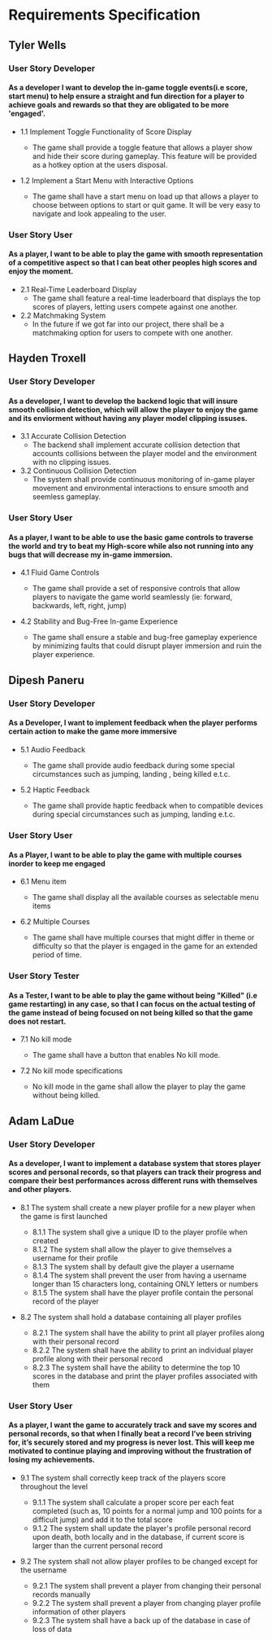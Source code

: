 # Requirements Specification

## Tyler Wells
### User Story Developer
#### As a developer I want to develop the in-game toggle events(i.e score, start menu) to help ensure a straight and fun direction for a player to achieve goals and rewards so that they are obligated to be more 'engaged'.

 * 1.1 Implement Toggle Functionality of Score Display
   - The game shall provide a toggle feature that allows a player show and hide their score during gameplay. This feature will be provided as a hotkey option at the users disposal.

 * 1.2 Implement a Start Menu with Interactive Options
   - The game shall have a start menu on load up that allows a player to choose between options to start or quit game. It will be very easy to navigate and look appealing to the user. 

### User Story User
#### As a player, I want to be able to play the game with smooth representation of a competitive aspect so that I can beat other peoples high scores and enjoy the moment.
* 2.1 Real-Time Leaderboard Display
  - The game shall feature a real-time leaderboard that displays the top scores of players, letting users compete against one another.
* 2.2 Matchmaking System
  - In the future if we got far into our project, there shall be a matchmaking option for users to compete with one another.
## Hayden Troxell
### User Story Developer
#### As a developer, I want to develop the backend logic that will insure smooth collision detection, which will allow the player to enjoy the game and its enviorment without having any player model clipping issuses.
* 3.1 Accurate Collision Detection
   - The backend shall implement accurate collision detection that accounts collisions between the player model and the environment with no clipping issues.
 * 3.2 Continuous Collision Detection
   - The system shall provide continuous monitoring of in-game player movement and environmental interactions to ensure smooth and seemless gameplay.

### User Story User
#### As a player, I want to be able to use the basic game controls to traverse the world and try to beat my High-score while also not running into any bugs that will decrease my in-game immersion.
* 4.1 Fluid Game Controls
   - The game shall provide a set of responsive controls that allow players to navigate the game world seamlessly (ie: forward, backwards, left, right, jump)

 * 4.2 Stability and Bug-Free In-game Experience
   - The game shall ensure a stable and bug-free gameplay experience by minimizing faults that could disrupt player immersion and ruin the player experience.

## Dipesh Paneru
### User Story Developer
#### As a Developer, I want to implement feedback when the player performs certain action to make the game more immersive

* 5.1 Audio Feedback
  - The game shall provide audio feedback during some special circumstances such as jumping, landing , being killed e.t.c.
    
* 5.2 Haptic Feedback
  - The game shall provide haptic feedback when to compatible devices during special circumstances such as jumping, landing e.t.c.

### User Story User
#### As a Player, I want to be able to play the game with multiple courses inorder to keep me engaged

* 6.1 Menu item
  - The game shall display all the available courses as selectable menu items
    
* 6.2 Multiple Courses
  - The game shall have multiple courses that might differ in theme or difficulty so that the player is engaged in the game for an extended period of time.

### User Story Tester
#### As a Tester, I want to be able to play the game without being "Killed" (i.e game restarting) in any case, so that I can focus on the actual testing of the game instead of being focused on not being killed so that the game does not restart.

* 7.1 No kill mode
  - The game shall have a button that enables No kill mode.
    
* 7.2 No kill mode specifications
  - No kill mode in the game shall allow the player to play the game without being killed.
    
## Adam LaDue
### User Story Developer
#### As a developer, I want to implement a database system that stores player scores and personal records, so that players can track their progress and compare their best performances across different runs with themselves and other players.
* 8.1 The system shall create a new player profile for a new player when the game is first launched
   - 8.1.1 The system shall give a unique ID to the player profile when created
   - 8.1.2 The system shall allow the player to give themselves a username for their profile
   - 8.1.3 The system shall by default give the player a username
   - 8.1.4 The system shall prevent the user from having a username longer than 15 characters long, containing ONLY letters or numbers
   - 8.1.5 The system shall have the player profile contain the personal record of the player

* 8.2 The system shall hold a database containing all player profiles
   - 8.2.1 The system shall have the ability to print all player profiles along with their personal record
   - 8.2.2 The system shall have the ability to print an individual player profile along with their personal record
   - 8.2.3 The system shall have the ability to determine the top 10 scores in the database and print the player profiles associated with them

### User Story User
#### As a player, I want the game to accurately track and save my scores and personal records, so that when I finally beat a record I’ve been striving for, it’s securely stored and my progress is never lost. This will keep me motivated to continue playing and improving without the frustration of losing my achievements.
* 9.1 The system shall correctly keep track of the players score throughout the level
   - 9.1.1 The system shall calculate a proper score per each feat completed (such as, 10 points for a normal jump and 100 points for a difficult jump) and add it to the total score
   - 9.1.2 The system shall update the player's profile personal record upon death, both locally and in the database, if current score is larger than the current personal record

* 9.2 The system shall not allow player profiles to be changed except for the username
   - 9.2.1 The system shall prevent a player from changing their personal records manually
   - 9.2.2 The system shall prevent a player from changing player profile information of other players
   - 9.2.3 The system shall have a back up of the database in case of loss of data


